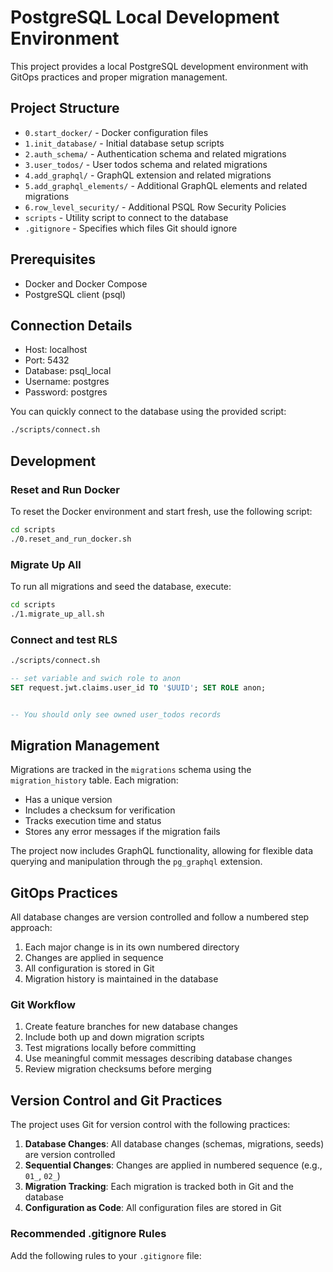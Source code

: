 # PostgreSQL Local Development Environment

This project provides a local PostgreSQL development environment with GitOps practices and proper migration management.

## Project Structure

- `0.start_docker/` - Docker configuration files
- `1.init_database/` - Initial database setup scripts
- `2.auth_schema/` - Authentication schema and related migrations
- `3.user_todos/` - User todos schema and related migrations
- `4.add_graphql/` - GraphQL extension and related migrations
- `5.add_graphql_elements/` - Additional GraphQL elements and related migrations
- `6.row_level_security/` - Additional PSQL Row Security Policies
- `scripts` - Utility script to connect to the database
- `.gitignore` - Specifies which files Git should ignore

## Prerequisites

- Docker and Docker Compose
- PostgreSQL client (psql)

## Connection Details

- Host: localhost
- Port: 5432
- Database: psql_local
- Username: postgres
- Password: postgres

You can quickly connect to the database using the provided script:

```bash
./scripts/connect.sh
```

## Development

### Reset and Run Docker

To reset the Docker environment and start fresh, use the following script:

```bash
cd scripts
./0.reset_and_run_docker.sh
```

### Migrate Up All

To run all migrations and seed the database, execute:

```bash
cd scripts
./1.migrate_up_all.sh
```

### Connect and test RLS

```bash
./scripts/connect.sh
```

```sql
-- set variable and swich role to anon
SET request.jwt.claims.user_id TO '$UUID'; SET ROLE anon;


-- You should only see owned user_todos records
```

## Migration Management

Migrations are tracked in the `migrations` schema using the `migration_history` table. Each migration:

- Has a unique version
- Includes a checksum for verification
- Tracks execution time and status
- Stores any error messages if the migration fails

The project now includes GraphQL functionality, allowing for flexible data querying and manipulation through the `pg_graphql` extension.

## GitOps Practices

All database changes are version controlled and follow a numbered step approach:

1. Each major change is in its own numbered directory
2. Changes are applied in sequence
3. All configuration is stored in Git
4. Migration history is maintained in the database

### Git Workflow

1. Create feature branches for new database changes
2. Include both up and down migration scripts
3. Test migrations locally before committing
4. Use meaningful commit messages describing database changes
5. Review migration checksums before merging

## Version Control and Git Practices

The project uses Git for version control with the following practices:

1. **Database Changes**: All database changes (schemas, migrations, seeds) are version controlled
2. **Sequential Changes**: Changes are applied in numbered sequence (e.g., `01_`, `02_`)
3. **Migration Tracking**: Each migration is tracked both in Git and the database
4. **Configuration as Code**: All configuration files are stored in Git

### Recommended .gitignore Rules

Add the following rules to your `.gitignore` file:
